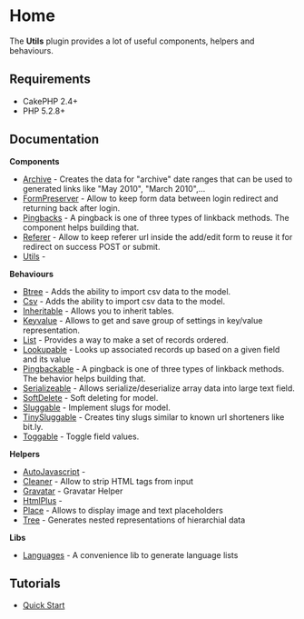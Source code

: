 Home
====

The **Utils** plugin provides a lot of useful components, helpers and behaviours.

Requirements
------------

* CakePHP 2.4+
* PHP 5.2.8+

Documentation
-------------

**Components**

* [Archive](Documentation/Components/Archive-Component.md) - Creates the data for "archive" date ranges that can be used to generated links like "May 2010", "March 2010",...
* [FormPreserver](Documentation/Components/Form-Preserver-Component.md) - Allow to keep form data between login redirect and returning back after login.
* [Pingbacks](Documentation/Components/Pingbacks-Component.md) - A pingback is one of three types of linkback methods. The component helps building that.
* [Referer](Documentation/Components/Referer-Component.md) - Allow to keep referer url inside the add/edit form to reuse it for redirect on success POST or submit.
* [Utils](Documentation/Components/Utils-Component.md) -

**Behaviours**

* [Btree](Documentation/Behaviors/Btree-Behavior.md) - Adds the ability to import csv data to the model.
* [Csv](Documentation/Behaviors/Csv-Behavior.md) - Adds the ability to import csv data to the model.
* [Inheritable](Documentation/Behaviors/Inheritable-Behavior.md) - Allows you to inherit tables.
* [Keyvalue](Documentation/Behaviors/Keyvalue-Behavior.md) - Allows to get and save group of settings in key/value representation.
* [List](Documentation/Behaviors/List-Behavior.md) - Provides a way to make a set of records ordered.
* [Lookupable](Documentation/Behaviors/Lookupable-Behavior.md) - Looks up associated records up based on a given field and its value
* [Pingbackable](Documentation/Behaviors/Pingbackable-Behavior.md) - A pingback is one of three types of linkback methods. The behavior helps building that.
* [Serializeable](Documentation/Behaviors/Serializeable-Behavior.md) - Allows serialize/deserialize array data into large text field.
* [SoftDelete](Documentation/Behaviors/Soft-Delete-Behavior.md) - Soft deleting for model.
* [Sluggable](Documentation/Behaviors/Sluggable-Behavior.md) - Implement slugs for model.
* [TinySluggable](Documentation/Behaviors/Tiny-Sluggable-Behavior.md) - Creates tiny slugs similar to known url shorteners like bit.ly.
* [Toggable](Documentation/Behaviors/Toggable-Behavior.md) - Toggle field values.

**Helpers**

* [AutoJavascript](Documentation/Behaviours/Auto-Javascript-Helper.md) -
* [Cleaner](Documentation/Behaviours/Cleaner-Helper.md) - Allow to strip HTML tags from input
* [Gravatar](Documentation/Behaviours/Gravatar-Helper.md) - Gravatar Helper
* [HtmlPlus](Documentation/Behaviours/Html-Plus-Helper.md) -
* [Place](Documentation/Behaviours/Place-Helper.md) - Allows to display image and text placeholders
* [Tree](Documentation/Behaviours/Tree-Helper.md) - Generates nested representations of hierarchial data

**Libs**

* [Languages](Documentation/Libs/Languages.md) - A convenience lib to generate language lists

Tutorials
---------

* [Quick Start](Tutorials/Quick-Start.md)

